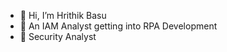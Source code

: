 - 👋 Hi, I’m Hrithik Basu
- 👀 An IAM Analyst getting into RPA Development
- 🌱 Security Analyst

<!---
rajbasu-0416/rajbasu-0416 is a ✨ special ✨ repository because its `README.md` (this file) appears on your GitHub profile.
You can click the Preview link to take a look at your changes.
--->
